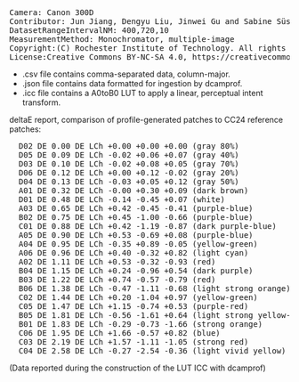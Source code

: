 <pre>
Camera: Canon 300D
Contributor: Jun Jiang, Dengyu Liu, Jinwei Gu and Sabine Süsstrunk, http://www.gujinwei.org/research/camspec/db.html
DatasetRangeIntervalNM: 400,720,10
MeasurementMethod: Monochromator, multiple-image
Copyright:(C) Rochester Institute of Technology. All rights reserved.
License:Creative Commons BY-NC-SA 4.0, https://creativecommons.org/licenses/by-nc-sa/4.0/legalcode
</pre>

- .csv file contains comma-separated data, column-major.
- .json file contains data formatted for ingestion by dcamprof.
- .icc file contains a A0toB0 LUT to apply a linear, perceptual intent transform.

deltaE report, comparison of profile-generated patches to CC24 reference patches:
<pre>
  D02 DE 0.00 DE LCh +0.00 +0.00 +0.00 (gray 80%)
  D05 DE 0.09 DE LCh -0.02 +0.06 +0.07 (gray 40%)
  D03 DE 0.10 DE LCh -0.02 +0.08 +0.05 (gray 70%)
  D06 DE 0.12 DE LCh +0.00 +0.12 -0.02 (gray 20%)
  D04 DE 0.13 DE LCh -0.03 +0.05 +0.12 (gray 50%)
  A01 DE 0.32 DE LCh -0.00 +0.30 +0.09 (dark brown)
  D01 DE 0.48 DE LCh -0.14 -0.45 +0.07 (white)
  A03 DE 0.65 DE LCh +0.42 -0.45 -0.41 (purple-blue)
  B02 DE 0.75 DE LCh +0.45 -1.00 -0.66 (purple-blue)
  C01 DE 0.88 DE LCh +0.42 -1.19 -0.87 (dark purple-blue)
  A05 DE 0.90 DE LCh +0.53 -0.69 +0.08 (purple-blue)
  A04 DE 0.95 DE LCh -0.35 +0.89 -0.05 (yellow-green)
  A06 DE 0.96 DE LCh +0.40 -0.32 +0.82 (light cyan)
  A02 DE 1.11 DE LCh +0.53 -0.32 -0.93 (red)
  B04 DE 1.15 DE LCh +0.24 -0.96 +0.54 (dark purple)
  B03 DE 1.22 DE LCh +0.74 -0.57 -0.79 (red)
  B06 DE 1.38 DE LCh -0.47 -1.11 -0.68 (light strong orange)
  C02 DE 1.44 DE LCh +0.20 -1.04 +0.97 (yellow-green)
  C05 DE 1.47 DE LCh +1.15 -0.74 +0.53 (purple-red)
  B05 DE 1.81 DE LCh -0.56 -1.61 +0.64 (light strong yellow-green)
  B01 DE 1.83 DE LCh -0.29 -0.73 -1.66 (strong orange)
  C06 DE 1.95 DE LCh +1.66 -0.57 +0.82 (blue)
  C03 DE 2.19 DE LCh +1.57 -1.11 -1.05 (strong red)
  C04 DE 2.58 DE LCh -0.27 -2.54 -0.36 (light vivid yellow)
</pre>

(Data reported during the construction of the LUT ICC with dcamprof)

